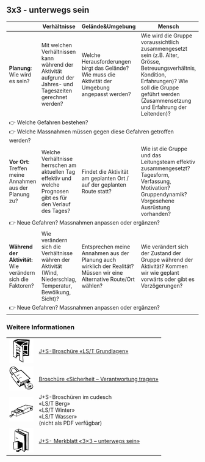 3x3 - unterwegs sein
----

<table class="spec">
    <thead>
        <tr>
            <th></th>
            <th>Verhältnisse</th>
            <th>Gelände&amp;Umgebung</th>
            <th>Mensch</th>
        </tr>
    </thead>
    <tbody>
        <tr>
            <td><strong>Planung</strong>:<br> Wie wird es sein?</td>
            <td>Mit welchen Verhältnissen kann während der Aktivität aufgrund der Jahres- und Tageszeiten gerechnet
                werden?</td>
            <td>Welche Herausforderungen birgt das Gelände? Wie muss die Aktivität der Umgebung angepasst werden?</td>
            <td>Wie wird die Gruppe voraussichtlich zusammengesetzt sein (z.B. Alter, Grösse, Betreuungsverhältnis,
                Kondition, Erfahrungen)? Wie soll die Gruppe geführt werden (Zusammensetzung und Erfahrung der
                Leitenden)?</td>
        </tr>
        <tr>
            <td class="points" colspan="4">
                👉 Welche Gefahren bestehen?<br>
                👉 Welche Massnahmen müssen gegen diese Gefahren getroffen werden?
            </td>
        </tr>
        <tr>
            <td><strong>Vor Ort:</strong><br> Treffen meine Annahmen aus der Planung zu?</td>
            <td>Welche Verhältnisse herrschen am aktuellen Tag effektiv und welche Prognosen gibt es für den Verlauf des
                Tages?</td>
            <td>Findet die Aktivität am geplanten Ort / auf der geplanten Route statt?</td>
            <td>Wie ist die Gruppe und das Leitungsteam effektiv zusammengesetzt? Tagesform, Verfassung, Motivation?
                Gruppendynamik? Vorgesehene Ausrüstung vorhanden?</td>
        </tr>
        <tr>
            <td class="points" colspan="4">
                👉 Neue Gefahren? Massnahmen anpassen oder ergänzen?
            </td>
        </tr>
        <tr>
            <td><strong>Während der Aktivität:</strong><br> Wie verändern sich die Faktoren?</td>
            <td>Wie verändern sich die Verhältnisse währen der Aktivität (Wind, Niederschlag, Temperatur, Bewölkung,
                Sicht)?</td>
            <td>Entsprechen meine Annahmen aus der Planung auch wirklich der Realität? Müssen wir eine Alternative
                Route/Ort wählen?</td>
            <td>Wie verändert sich der Zustand der Gruppe während der Aktivität? Kommen wir wie geplant
                vorwärts oder gibt es Verzögerungen?</td>
        </tr>
        <tr>
            <td class="points" colspan="4">
                👉 Neue Gefahren? Massnahmen anpassen oder ergänzen?
            </td>
        </tr>
    </tbody>
</table>


### Weitere Informationen


| | |
|---|---|
[![](images/piktos/2_JundS.png)][1] | [J+S-Broschüre «LS/T Grundlagen»][1]
[![](images/piktos/8_Sicherheit.png)][2] | [Broschüre «Sicherheit – Verantwortung tragen»][2]
![](images/piktos/10_Trekking.png) | J+S-Broschüren im cudesch <br/> «LS/T Berg» <br/> «LS/T Winter» <br/>«LS/T Wasser» <br/> (nicht als PDF verfügbar)
[![](images/piktos/Literaturhinweis.png)][4] | [J+S- Merkblatt «3×3 – unterwegs sein» ][4]

[1]: https://www.scout.ch/de/verband/downloads/programm/lager/j-s/j-s-leitfaden-lagersport-trekking-grundlagen/view
[2]: https://www.scout.ch/de/verband/downloads/ausbildung/cudesch/sicherheit
[4]: https://www.jugendundsport.ch/content/jus-internet/de/sportarten/lagersport-trekking-uebersicht/aus-und-weiterbildung/_jcr_content/contentPar/tabs_copy/items/dokumente/tabPar/downloadlist_copy/downloadItems/97_1494506483240.download/merkblatt_ls_t_3x3_unterwegs_sein_d.pdf

